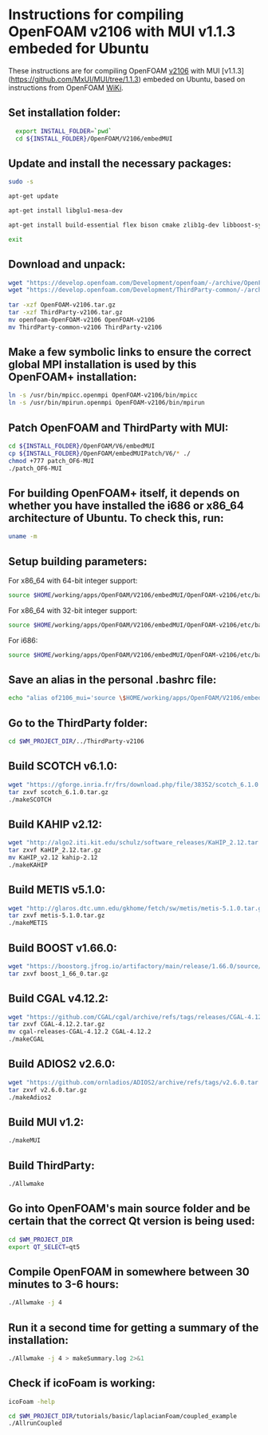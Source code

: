 Instructions for compiling OpenFOAM v2106 with MUI v1.1.3 embeded for Ubuntu
======================================================

These instructions are for compiling OpenFOAM [v2106](https://www.openfoam.com/news/main-news/openfoam-v2106) with MUI [v1.1.3] (https://github.com/MxUI/MUI/tree/1.1.3) embeded on Ubuntu, based on instructions from OpenFOAM [WiKi](http://openfoamwiki.net/index.php/Installation/Linux/OpenFOAM-v1806/Ubuntu).

Set installation folder:
---------------------------------------------
```bash
  export INSTALL_FOLDER=`pwd`
  cd ${INSTALL_FOLDER}/OpenFOAM/V2106/embedMUI
```

Update and install the necessary packages:
---------------------------------------------
```bash
sudo -s

apt-get update

apt-get install libglu1-mesa-dev

apt-get install build-essential flex bison cmake zlib1g-dev libboost-system-dev libboost-thread-dev libopenmpi-dev openmpi-bin gnuplot libreadline-dev libncurses-dev libxt-dev qt5-default libqt5x11extras5-dev libqt5help5 qtdeclarative5-dev qttools5-dev freeglut3-dev libqt5opengl5-dev texinfo libscotch-dev libcgal-dev

exit

```

Download and unpack:
---------------------------------------------
```bash
wget "https://develop.openfoam.com/Development/openfoam/-/archive/OpenFOAM-v2106/openfoam-OpenFOAM-v2106.tar.gz" -O OpenFOAM-v2106.tar.gz
wget "https://develop.openfoam.com/Development/ThirdParty-common/-/archive/v2106/ThirdParty-common-v2106.tar.gz" -O ThirdParty-v2106.tar.gz
 
tar -xzf OpenFOAM-v2106.tar.gz
tar -xzf ThirdParty-v2106.tar.gz
mv openfoam-OpenFOAM-v2106 OpenFOAM-v2106
mv ThirdParty-common-v2106 ThirdParty-v2106
```

Make a few symbolic links to ensure the correct global MPI installation is used by this OpenFOAM+ installation:
---------------------------------------------
```bash
ln -s /usr/bin/mpicc.openmpi OpenFOAM-v2106/bin/mpicc
ln -s /usr/bin/mpirun.openmpi OpenFOAM-v2106/bin/mpirun
```

Patch OpenFOAM and ThirdParty with MUI:
---------------------------------------------
```bash
cd ${INSTALL_FOLDER}/OpenFOAM/V6/embedMUI
cp ${INSTALL_FOLDER}/OpenFOAM/embedMUIPatch/V6/* ./
chmod +777 patch_OF6-MUI
./patch_OF6-MUI
```

For building OpenFOAM+ itself, it depends on whether you have installed the i686 or x86_64 architecture of Ubuntu. To check this, run:
---------------------------------------------
```bash
uname -m
```

Setup building parameters:
---------------------------------------------
For x86_64 with 64-bit integer support:
```bash
source $HOME/working/apps/OpenFOAM/V2106/embedMUI/OpenFOAM-v2106/etc/bashrc WM_LABEL_SIZE=64
```
For x86_64 with 32-bit integer support:
```bash
source $HOME/working/apps/OpenFOAM/V2106/embedMUI/OpenFOAM-v2106/etc/bashrc
```
For i686: 
```bash
source $HOME/working/apps/OpenFOAM/V2106/embedMUI/OpenFOAM-v2106/etc/bashrc WM_ARCH_OPTION=32
```

Save an alias in the personal .bashrc file:
---------------------------------------------
```bash
echo "alias of2106_mui='source \$HOME/working/apps/OpenFOAM/V2106/embedMUI/OpenFOAM-v2106/etc/bashrc $FOAM_SETTINGS'" >> $HOME/.bashrc
```

Go to the ThirdParty folder:
---------------------------------------------
```bash
cd $WM_PROJECT_DIR/../ThirdParty-v2106
```

Build SCOTCH v6.1.0:
---------------------------------------------
```bash
wget "https://gforge.inria.fr/frs/download.php/file/38352/scotch_6.1.0.tar.gz"
tar zxvf scotch_6.1.0.tar.gz
./makeSCOTCH
```

Build KAHIP v2.12:
---------------------------------------------
```bash
wget "http://algo2.iti.kit.edu/schulz/software_releases/KaHIP_2.12.tar.gz"
tar zxvf KaHIP_2.12.tar.gz
mv KaHIP_v2.12 kahip-2.12
./makeKAHIP
```

Build METIS v5.1.0:
---------------------------------------------
```bash
wget "http://glaros.dtc.umn.edu/gkhome/fetch/sw/metis/metis-5.1.0.tar.gz"
tar zxvf metis-5.1.0.tar.gz
./makeMETIS
```

Build BOOST v1.66.0:
---------------------------------------------
```bash
wget "https://boostorg.jfrog.io/artifactory/main/release/1.66.0/source/boost_1_66_0.tar.gz"
tar zxvf boost_1_66_0.tar.gz
```

Build CGAL v4.12.2:
---------------------------------------------
```bash
wget "https://github.com/CGAL/cgal/archive/refs/tags/releases/CGAL-4.12.2.tar.gz"
tar zxvf CGAL-4.12.2.tar.gz
mv cgal-releases-CGAL-4.12.2 CGAL-4.12.2
./makeCGAL
```

Build ADIOS2 v2.6.0:
---------------------------------------------
```bash
wget "https://github.com/ornladios/ADIOS2/archive/refs/tags/v2.6.0.tar.gz"
tar zxvf v2.6.0.tar.gz
./makeAdios2
```

Build MUI v1.2:
---------------------------------------------
```bash
./makeMUI
```

Build ThirdParty:
---------------------------------------------
```bash
./Allwmake
```

Go into OpenFOAM's main source folder and be certain that the correct Qt version is being used:
---------------------------------------------
```bash
cd $WM_PROJECT_DIR
export QT_SELECT=qt5
```

Compile OpenFOAM in somewhere between 30 minutes to 3-6 hours: 
---------------------------------------------
```bash
./Allwmake -j 4
```

Run it a second time for getting a summary of the installation:  
---------------------------------------------
```bash
./Allwmake -j 4 > makeSummary.log 2>&1
```

Check if icoFoam is working:  
---------------------------------------------
```bash
icoFoam -help

cd $WM_PROJECT_DIR/tutorials/basic/laplacianFoam/coupled_example
./AllrunCoupled
```